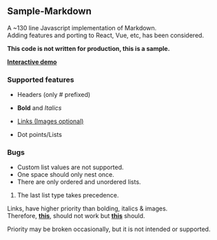 ## Sample-Markdown
A ~130 line Javascript implementation of Markdown.  
Adding features and porting to React, Vue, etc, has been considered.

**This code is not written for production, this is a sample.**

[**Interactive demo**](https://ucld.github.io/Sample-Markdown/extra/demo.html)

### Supported features

* Headers (only # prefixed)

* **Bold** and *Italics*

* [Links (Images optional)](https://example.com)

* Dot points/Lists

### Bugs
* Custom list values are not supported.
 * One space should only nest once.
* There are only ordered and unordered lists.
1. The last list type takes precedence.

Links, have higher priority than bolding, italics & images.  
Therefore, **[this](url)**, should not work but [**this**](url) should.

Priority may be broken occasionally, but it is not intended or supported.